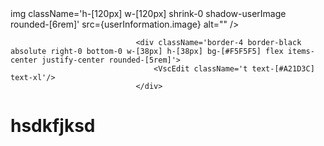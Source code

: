 <div className='border-2 border-blue-900 relative h-[140px] bg-center bg-cover md:h-[180px] w-full bg-UserProfileBannerImageMobile md:bg-UserProfileBannerImageDesktop md:rounded-[24px]'>
                    <div className='w-[120px] h-[120px] md:flex md:h-full absolute md:static bottom-0 translate-y-1/2 md:translate-y-0 z-20 left-1/2 -translate-x-1/2 md:-translate-x-0'>
                        <div className='relative md:pl-[1rem]s md:pl-[0.5rem] lg:pl-[1.5rem]s md:flex items-center gap-x-6'>
img className='h-[120px] w-[120px] shrink-0 shadow-userImage rounded-[6rem]'  src={userInformation.image}  alt="" />
                           
                                <div className='border-4 border-black absolute right-0 bottom-0 w-[38px] h-[38px] bg-[#F5F5F5] flex items-center justify-center rounded-[5rem]'>
                                    <VscEdit className='t text-[#A21D3C] text-xl'/>
                                </div>

<h1 className='border border-black font-SulphurPoint mt-3 font-bold text-[#A21D3C] md:text-[#F3EFEF] text-2xl text-center w-full whitespace-nowrap'>
                                hsdkfjksd
                            </h1>
                        </div>
                    </div>
                </div>